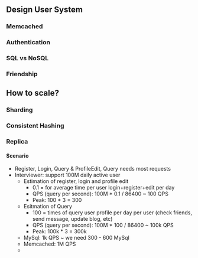 ## Design User System
### Memcached
### Authentication
### SQL vs NoSQL
### Friendship
## How to scale?
### Sharding
### Consistent Hashing
### Replica

#### Scenario
- Register, Login, Query & ProfileEdit, Query needs most requests
- Interviewer: support 100M daily active user
	- Estimation of register, login and profile edit
		- 0.1 = for average time per user login+register+edit per day
		- QPS (query per second): 100M * 0.1 / 86400 ~ 100 QPS
		- Peak: 100 * 3 = 300
	- Esitmation of Query
		- 100 = times of query user profile per day per user (check friends, send message, update blog, etc)
		- QPS (query per second): 100M * 100 / 86400 ~ 100k QPS
		- Peak: 100k * 3 = 300k
	- MySql: 1k QPS ~ we need 300 - 600 MySql
	- Memcached: 1M QPS
	- 
<!--stackedit_data:
eyJoaXN0b3J5IjpbMjQ5MzIxOTU1LDEzOTcwNzEyNjhdfQ==
-->